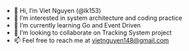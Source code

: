 - 👋 Hi, I’m Viet Nguyen (@lk153)
- 👀 I’m interested in system architecture and coding practice
- 🌱 I’m currently learning Go and Event Driven
- 💞️ I’m looking to collaborate on Tracking System project
- 📫 Feel free to reach me at vietnguyen148@gmail.com

<!---
lk153/lk153 is a ✨ special ✨ repository because its `README.md` (this file) appears on your GitHub profile.
You can click the Preview link to take a look at your changes.
--->
